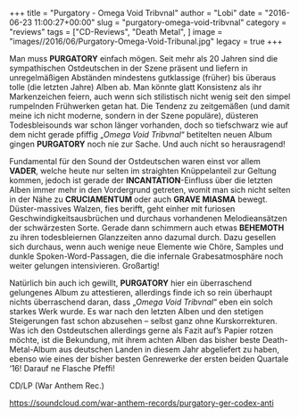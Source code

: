 +++
title = "Purgatory - Omega Void Tribvnal"
author = "Lobi"
date = "2016-06-23 11:00:27+00:00"
slug = "purgatory-omega-void-tribvnal"
category = "reviews"
tags = ["CD-Reviews", "Death Metal", ]
image = "images//2016/06/Purgatory-Omega-Void-Tribunal.jpg"
legacy = true
+++

Man muss **PURGATORY** einfach mögen. Seit mehr als 20 Jahren sind die sympathischen Ostdeutschen in der Szene präsent und liefern in unregelmäßigen Abständen mindestens gutklassige (früher) bis überaus tolle (die letzten Jahre) Alben ab. Man könnte glatt Konsistenz als ihr Markenzeichen feiern, auch wenn sich stilistisch nicht wenig seit den simpel rumpelnden Frühwerken getan hat. Die Tendenz zu zeitgemäßen (und damit meine ich nicht moderne, sondern in der Szene populäre), düsteren Todesbleisounds war schon länger vorhanden, doch so tiefschwarz wie auf dem nicht gerade pfiffig „_Omega Void Tribvnal_“ betitelten neuen Album gingen **PURGATORY** noch nie zur Sache. Und auch nicht so herausragend!

Fundamental für den Sound der Ostdeutschen waren einst vor allem **VADER**, welche heute nur selten im straighten Knüppelanteil zur Geltung kommen, jedoch ist gerade der **INCANTATION**-Einfluss über die letzten Alben immer mehr in den Vordergrund getreten, womit man sich nicht selten in der Nähe zu **CRUCIAMENTUM** oder auch **GRAVE MIASMA** bewegt. Düster-massives Walzen, fies berifft, geht einher mit furiosen Geschwindigkeitsausbrüchen und durchaus vorhandenen Melodieansätzen der schwärzesten Sorte. Gerade dann schimmern auch etwas **BEHEMOTH** zu ihren todesbleiernen Glanzzeiten anno dazumal durch. Dazu gesellen sich durchaus, wenn auch wenige neue Elemente wie Chöre, Samples und dunkle Spoken-Word-Passagen, die die infernale Grabesatmosphäre noch weiter gelungen intensivieren. Großartig!

Natürlich bin auch ich gewillt, **PURGATORY** hier ein überraschend gelungenes Album zu attestieren, allerdings finde ich so rein überhaupt nichts überraschend daran, dass „_Omega Void Tribvnal_“ eben ein solch starkes Werk wurde. Es war nach den letzten Alben und den stetigen Steigerungen fast schon abzusehen – selbst ganz ohne Kurskorrekturen. Was ich den Ostdeutschen allerdings gerne als Fazit auf’s Papier rotzen möchte, ist die Bekundung, mit ihrem achten Alben das bisher beste Death-Metal-Album aus deutschen Landen in diesem Jahr abgeliefert zu haben, ebenso wie eines der bisher besten Genrewerke der ersten beiden Quartale ‘16! Darauf ne Flasche Pfeffi!

CD/LP (War Anthem Rec.)

https://soundcloud.com/war-anthem-records/purgatory-ger-codex-anti

